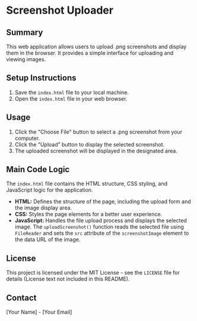 # Screenshot Uploader

## Summary

This web application allows users to upload .png screenshots and display them in the browser. It provides a simple interface for uploading and viewing images.

## Setup Instructions

1.  Save the `index.html` file to your local machine.
2.  Open the `index.html` file in your web browser.

## Usage

1.  Click the "Choose File" button to select a .png screenshot from your computer.
2.  Click the "Upload" button to display the selected screenshot.
3.  The uploaded screenshot will be displayed in the designated area.

## Main Code Logic

The `index.html` file contains the HTML structure, CSS styling, and JavaScript logic for the application.

-   **HTML:** Defines the structure of the page, including the upload form and the image display area.
-   **CSS:** Styles the page elements for a better user experience.
-   **JavaScript:** Handles the file upload process and displays the selected image. The `uploadScreenshot()` function reads the selected file using `FileReader` and sets the `src` attribute of the `screenshotImage` element to the data URL of the image.

## License

This project is licensed under the MIT License - see the `LICENSE` file for details (License text not included in this README).

## Contact

[Your Name] - [Your Email]